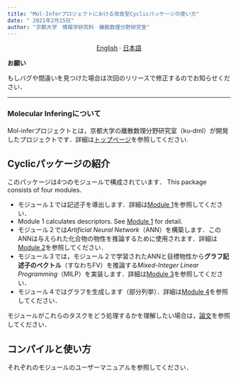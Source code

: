 ```yaml
---
title: "Mol-Inferプロジェクトにおける改良型Cyclicパッケージの使い方"
date: " 2021年2月15日"
author: "京都大学　情報学研究科　離散数理分野研究室"
---
```


<p align="center">
  <a href="/Cyclic_improved/README.md">English</a>
  ·
  <a href="/Cyclic_improved/README_jp.md">日本語</a>
</p>

**お願い**

もしバグや間違いを見つけた場合は次回のリリースで修正するのでお知らせください．

---

### Molecular Inferingについて

Mol-inferプロジェクトとは，京都大学の離散数理分野研究室（ku-dml）が開発したプロジェクトです．詳細は[トップページ](https://github.com/ku-dml/mol-infer)を参照してください.

## Cyclicパッケージの紹介

このパッケージは4つのモジュールで構成されています．
This package consists of four modules.

+ モジュール１では記述子を導出します．詳細は[Module 1](Module_1/)を参照してください．
+ Module 1 calculates descriptors. See [Module 1](Module_1/) for detail.
+ モジュール２では*Artificial Neural Network*（ANN）を構築します．このANNは与えられた化合物の物性を推論するために使用されます．詳細は[Module 2](Module_2/)を参照してください．
+ モジュール３では，モジュール２で学習されたANNと目標物性から**グラフ記述子のベクトル**（すなわちFV）を推論する*Mixed-Integer Linear Programming*（MILP）を実装します．詳細は[Module 3](Module_3/)を参照してください．
+ モジュール４ではグラフを生成します（部分列挙）．詳細は[Module 4](Module_4/)を参照してください．

モジュールがこれらのタスクをどう処理するかを理解したい場合は，[論文](https://arxiv.org/abs/2010.09203)を参照してください．

## コンパイルと使い方

それぞれのモジュールのユーザーマニュアルを参照してください．

